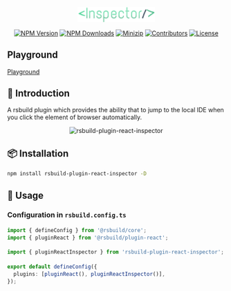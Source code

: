 
<p align="center">
<a href="https://www.npmjs.com/package/rsbuild-plugin-react-inspector"><img src="https://raw.githubusercontent.com/hunghg255/rsbuild-plugin-react-inspector/main/logo.svg" width="180" alt="rsbuild-plugin-react-inspector"></a>
</p>

<p align="center">
  <a href="https://www.npmjs.com/package/rsbuild-plugin-react-inspector" target="_blank" rel="noopener noreferrer"><img src="https://badge.fury.io/js/rsbuild-plugin-react-inspector.svg" alt="NPM Version" /></a>
  <a href="https://www.npmjs.com/package/rsbuild-plugin-react-inspector" target="_blank" rel="noopener noreferrer"><img src="https://img.shields.io/npm/dt/rsbuild-plugin-react-inspector.svg?logo=npm" alt="NPM Downloads" /></a>
  <a href="https://bundlephobia.com/result?p=rsbuild-plugin-react-inspector" target="_blank" rel="noopener noreferrer"><img src="https://img.shields.io/bundlephobia/minzip/rsbuild-plugin-react-inspector" alt="Minizip" /></a>
  <a href="https://github.com/hunghg255/rsbuild-plugin-react-inspector/graphs/contributors" target="_blank" rel="noopener noreferrer"><img src="https://img.shields.io/badge/all_contributors-1-orange.svg" alt="Contributors" /></a>
  <a href="https://github.com/hunghg255/rsbuild-plugin-react-inspector/blob/main/LICENSE" target="_blank" rel="noopener noreferrer"><img src="https://badgen.net/github/license/hunghg255/rsbuild-plugin-react-inspector" alt="License" /></a>
</p>

## Playground

[Playground](https://github.com/hunghg255/rsbuild-plugin-react-inspector/tree/main/playground)

## 📖 Introduction

A rsbuild plugin which provides the ability that to jump to the local IDE when you click the element of browser automatically.

<p align="center">
<img src="https://raw.githubusercontent.com/hunghg255/rsbuild-plugin-react-inspector/main/assets/demo.gif" alt="rsbuild-plugin-react-inspector">
</p>


## 📦 Installation

```bash
npm install rsbuild-plugin-react-inspector -D
```

## 🦄 Usage

### Configuration in `rsbuild.config.ts`

```ts
import { defineConfig } from '@rsbuild/core';
import { pluginReact } from '@rsbuild/plugin-react';

import { pluginReactInspector } from 'rsbuild-plugin-react-inspector';

export default defineConfig({
  plugins: [pluginReact(), pluginReactInspector()],
});
```
